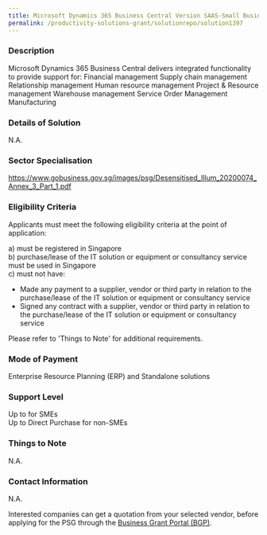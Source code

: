 ```yaml
---
title: Microsoft Dynamics 365 Business Central Version SAAS-Small Business
permalink: /productivity-solutions-grant/solutionrepo/solution1397
---
```


### Description

Microsoft Dynamics 365 Business Central delivers integrated functionality to provide support for: Financial management Supply chain management Relationship management Human resource management Project & Resource management Warehouse management Service Order Management Manufacturing

### Details of Solution

N.A.

### Sector Specialisation

https://www.gobusiness.gov.sg/images/psg/Desensitised_Illum_20200074_Annex_3_Part_1.pdf

### Eligibility Criteria

Applicants must meet the following eligibility criteria at the point of application:

a) must be registered in Singapore <br>
b) purchase/lease of the IT solution or equipment or consultancy service must be used in Singapore <br>
c) must not have:
- Made any payment to a supplier, vendor or third party in relation to the purchase/lease of the IT solution or equipment or consultancy service
- Signed any contract with a supplier, vendor or third party in relation to the purchase/lease of the IT solution or equipment or consultancy service

Please refer to 'Things to Note' for additional requirements.

### Mode of Payment
Enterprise Resource Planning (ERP) and Standalone solutions

### Support Level
Up to  for SMEs <br>
Up to Direct Purchase for non-SMEs

### Things to Note
N.A.

### Contact Information
N.A.

Interested companies can get a quotation from your selected vendor, before applying for the PSG through the <a target='_blank' rel='noopener' href='https://www.businessgrants.gov.sg/'>Business Grant Portal (BGP)</a>.
